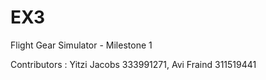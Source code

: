 # EX3

Flight Gear Simulator - Milestone 1

Contributors : Yitzi Jacobs 333991271, Avi Fraind 311519441 

